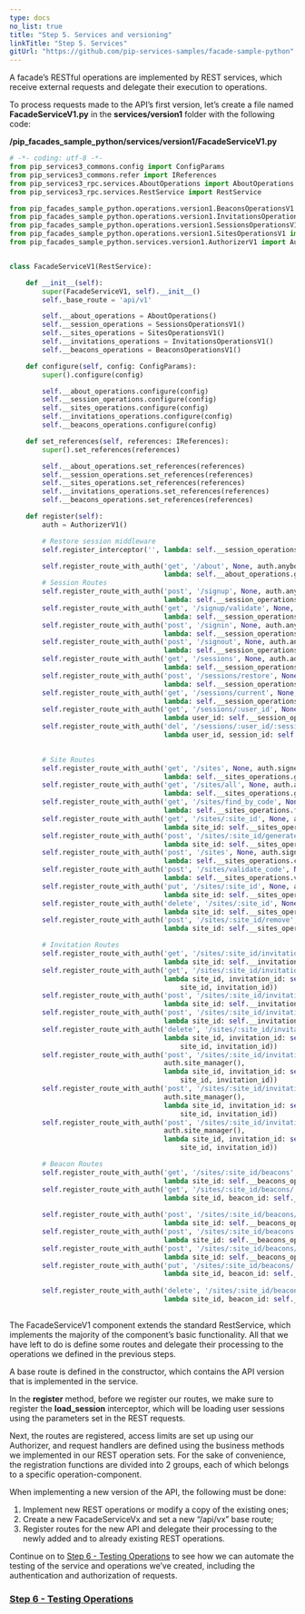 ```yaml
---
type: docs
no_list: true
title: "Step 5. Services and versioning"
linkTitle: "Step 5. Services" 
gitUrl: "https://github.com/pip-services-samples/facade-sample-python"
---
```

A facade’s RESTful operations are implemented by REST services, which receive external requests and delegate their execution to operations.

To process requests made to the API’s first version, let’s create a file named **FacadeServiceV1.py** in the **services/version1** folder with the following code:

**/pip_facades_sample_python/services/version1/FacadeServiceV1.py**

```python
# -*- coding: utf-8 -*-
from pip_services3_commons.config import ConfigParams
from pip_services3_commons.refer import IReferences
from pip_services3_rpc.services.AboutOperations import AboutOperations
from pip_services3_rpc.services.RestService import RestService

from pip_facades_sample_python.operations.version1.BeaconsOperationsV1 import BeaconsOperationsV1
from pip_facades_sample_python.operations.version1.InvitationsOperationsV1 import InvitationsOperationsV1
from pip_facades_sample_python.operations.version1.SessionsOperationsV1 import SessionsOperationsV1
from pip_facades_sample_python.operations.version1.SitesOperationsV1 import SitesOperationsV1
from pip_facades_sample_python.services.version1.AuthorizerV1 import AuthorizerV1


class FacadeServiceV1(RestService):

    def __init__(self):
        super(FacadeServiceV1, self).__init__()
        self._base_route = 'api/v1'

        self.__about_operations = AboutOperations()
        self.__session_operations = SessionsOperationsV1()
        self.__sites_operations = SitesOperationsV1()
        self.__invitations_operations = InvitationsOperationsV1()
        self.__beacons_operations = BeaconsOperationsV1()

    def configure(self, config: ConfigParams):
        super().configure(config)

        self.__about_operations.configure(config)
        self.__session_operations.configure(config)
        self.__sites_operations.configure(config)
        self.__invitations_operations.configure(config)
        self.__beacons_operations.configure(config)

    def set_references(self, references: IReferences):
        super().set_references(references)

        self.__about_operations.set_references(references)
        self.__session_operations.set_references(references)
        self.__sites_operations.set_references(references)
        self.__invitations_operations.set_references(references)
        self.__beacons_operations.set_references(references)

    def register(self):
        auth = AuthorizerV1()

        # Restore session middleware
        self.register_interceptor('', lambda: self.__session_operations.load_session())

        self.register_route_with_auth('get', '/about', None, auth.anybody(),
                                      lambda: self.__about_operations.get_about())
        # Session Routes
        self.register_route_with_auth('post', '/signup', None, auth.anybody(),
                                      lambda: self.__session_operations.signup())
        self.register_route_with_auth('get', '/signup/validate', None, auth.anybody(),
                                      lambda: self.__session_operations.signup_validate())
        self.register_route_with_auth('post', '/signin', None, auth.anybody(),
                                      lambda: self.__session_operations.signin())
        self.register_route_with_auth('post', '/signout', None, auth.anybody(),
                                      lambda: self.__session_operations.signout())
        self.register_route_with_auth('get', '/sessions', None, auth.admin(),
                                      lambda: self.__session_operations.get_sessions())
        self.register_route_with_auth('post', '/sessions/restore', None, auth.signed(),
                                      lambda: self.__session_operations.restore_session())
        self.register_route_with_auth('get', '/sessions/current', None, auth.signed(),
                                      lambda: self.__session_operations.get_current_session())
        self.register_route_with_auth('get', '/sessions/:user_id', None, auth.owner_or_admin('user_id'),
                                      lambda user_id: self.__session_operations.get_user_sessions(user_id))
        self.register_route_with_auth('del', '/sessions/:user_id/:session_id', None, auth.owner_or_admin('user_id'),
                                      lambda user_id, session_id: self.__session_operations.close_session(user_id,
                                                                                                          session_id))

        # Site Routes
        self.register_route_with_auth('get', '/sites', None, auth.signed(),
                                      lambda: self.__sites_operations.get_authorized_sites())
        self.register_route_with_auth('get', '/sites/all', None, auth.admin(),
                                      lambda: self.__sites_operations.get_sites())
        self.register_route_with_auth('get', '/sites/find_by_code', None, auth.anybody(),
                                      lambda: self.__sites_operations.find_site_by_code())
        self.register_route_with_auth('get', '/sites/:site_id', None, auth.site_user(),
                                      lambda site_id: self.__sites_operations.get_site(site_id))
        self.register_route_with_auth('post', '/sites/:site_id/generate_code', None, auth.site_admin(),
                                      lambda site_id: self.__sites_operations.generate_code(site_id))
        self.register_route_with_auth('post', '/sites', None, auth.signed(),
                                      lambda: self.__sites_operations.create_site())
        self.register_route_with_auth('post', '/sites/validate_code', None, auth.signed(),
                                      lambda: self.__sites_operations.validate_site_code())
        self.register_route_with_auth('put', '/sites/:site_id', None, auth.site_admin(),
                                      lambda site_id: self.__sites_operations.update_site(site_id))
        self.register_route_with_auth('delete', '/sites/:site_id', None, auth.admin(),
                                      lambda site_id: self.__sites_operations.delete_site(site_id))
        self.register_route_with_auth('post', '/sites/:site_id/remove', None, auth.site_user(),
                                      lambda site_id: self.__sites_operations.remove_site(site_id))

        # Invitation Routes
        self.register_route_with_auth('get', '/sites/:site_id/invitations', None, auth.site_user(),
                                      lambda site_id: self.__invitations_operations.get_invitations(site_id))
        self.register_route_with_auth('get', '/sites/:site_id/invitations/:invitation_id', None, auth.site_user(),
                                      lambda site_id, invitation_id: self.__invitations_operations.get_invitation(
                                          site_id, invitation_id))
        self.register_route_with_auth('post', '/sites/:site_id/invitations', None, auth.signed(),
                                      lambda site_id: self.__invitations_operations.send_invitation(site_id))
        self.register_route_with_auth('post', '/sites/:site_id/invitations/notify', None, auth.site_manager(),
                                      lambda site_id: self.__invitations_operations.notify_invitation(site_id))
        self.register_route_with_auth('delete', '/sites/:site_id/invitations/:invitation_id', None, auth.site_manager(),
                                      lambda site_id, invitation_id: self.__invitations_operations.delete_invitation(
                                          site_id, invitation_id))
        self.register_route_with_auth('post', '/sites/:site_id/invitations/:invitation_id/approve', None,
                                      auth.site_manager(),
                                      lambda site_id, invitation_id: self.__invitations_operations.approve_invitation(
                                          site_id, invitation_id))
        self.register_route_with_auth('post', '/sites/:site_id/invitations/:invitation_id/deny', None,
                                      auth.site_manager(),
                                      lambda site_id, invitation_id: self.__invitations_operations.deny_invitation(
                                          site_id, invitation_id))
        self.register_route_with_auth('post', '/sites/:site_id/invitations/:invitation_id/resend', None,
                                      auth.site_manager(),
                                      lambda site_id, invitation_id: self.__invitations_operations.resend_invitation(
                                          site_id, invitation_id))

        # Beacon Routes
        self.register_route_with_auth('get', '/sites/:site_id/beacons', None, auth.site_user(),
                                      lambda site_id: self.__beacons_operations.get_beacons(site_id))
        self.register_route_with_auth('get', '/sites/:site_id/beacons/:beacon_id', None, auth.site_user(),
                                      lambda site_id, beacon_id: self.__beacons_operations.get_beacon(site_id,
                                                                                                      beacon_id))
        self.register_route_with_auth('post', '/sites/:site_id/beacons/calculate_position', None, auth.site_user(),
                                      lambda site_id: self.__beacons_operations.calculate_position(site_id))
        self.register_route_with_auth('post', '/sites/:site_id/beacons', None, auth.site_user(),
                                      lambda site_id: self.__beacons_operations.create_beacon(site_id))
        self.register_route_with_auth('post', '/sites/:site_id/beacons/validate_udi', None, auth.signed(),
                                      lambda site_id: self.__beacons_operations.validate_beacon_udi(site_id))
        self.register_route_with_auth('put', '/sites/:site_id/beacons/:beacon_id', None, auth.site_user(),
                                      lambda site_id, beacon_id: self.__beacons_operations.update_beacon(site_id,
                                                                                                         beacon_id))
        self.register_route_with_auth('delete', '/sites/:site_id/beacons/:beacon_id', None, auth.site_user(),
                                      lambda site_id, beacon_id: self.__beacons_operations.delete_beacon(site_id,
                                                                                                         beacon_id))

```

The FacadeServiceV1 component extends the standard RestService, which implements the majority of the component’s basic functionality. All that we have left to do is define some routes and delegate their processing to the operations we defined in the previous steps.


A base route is defined in the constructor, which contains the API version that is implemented in the service.


In the **register** method, before we register our routes, we make sure to register the **load_session** interceptor, which will be loading user sessions using the parameters set in the REST requests.


Next, the routes are registered, access limits are set up using our Authorizer, and request handlers are defined using the business methods we implemented in our REST operation sets. For the sake of convenience, the registration functions are divided into 2 groups, each of which belongs to a specific operation-component.


When implementing a new version of the API, the following must be done:


1. Implement new REST operations or modify a copy of the existing ones;
2. Create a new FacadeServiceVx and set a new “/api/vx” base route;
3. Register routes for the new API and delegate their processing to the newly added and to already existing REST operations.

Continue on to [Step 6 - Testing Operations](../step6) to see how we can automate the testing of the service and operations we’ve created, including the authentication and authorization of requests.

<span class="hide-title-link">

### [Step 6 - Testing Operations](../step6)

</span>

